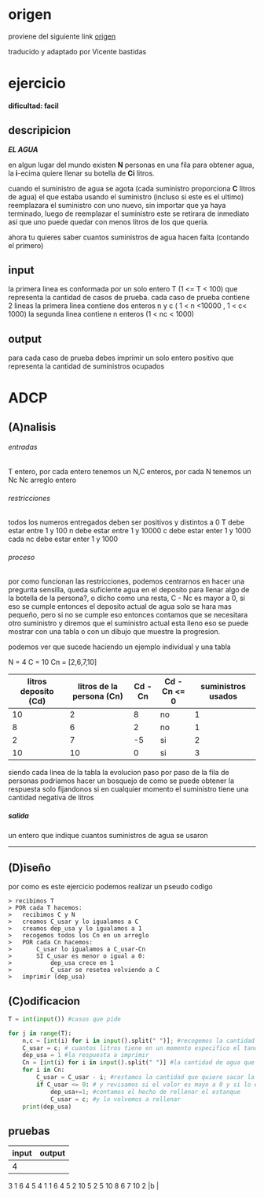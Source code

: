 # origen 
proviene del siguiente link
[origen](https://codeforces.com/gym/104791/problem/A)

traducido y adaptado por Vicente bastidas
# ejercicio

#### dificultad: facil 

## descripicion 
***EL AGUA*** 

en algun lugar del mundo existen **N** personas en una fila para obtener agua, la **i**-ecima quiere llenar su botella de **Ci** litros.

cuando el suministro de agua se agota (cada suministro proporciona **C** litros de agua)
el que estaba usando el suministro (incluso si este es el ultimo) reemplazara el suministro con uno nuevo, sin importar que ya haya terminado, luego de reemplazar el suministro este se retirara de inmediato asi que uno puede quedar con menos litros de los que queria.

ahora tu quieres saber cuantos suministros de agua hacen falta (contando el primero)

## input 
la primera linea es conformada por un solo entero T (1 <= T < 100) que representa la cantidad de casos de prueba.
cada caso de prueba contiene 2 lineas 
la primera linea contiene dos enteros n y c ( 1 < n <10000 , 1 < c< 1000)
la segunda linea contiene n enteros (1 < nc < 1000)



## output 
para cada caso de prueba debes imprimir un solo entero positivo que representa la cantidad de suministros ocupados 

# ADCP

## (A)nalisis

###### entradas
T entero, por cada entero  tenemos un 
N,C enteros, por cada N tenemos un Nc
Nc arreglo entero 

###### restricciones 

todos los numeros entregados deben ser positivos y distintos a 0
T debe estar entre 1 y 100
n debe estar entre 1 y 10000
c debe estar enter 1 y 1000
cada nc debe estar enter 1 y 1000

###### proceso

por como funcionan las restricciones, podemos centrarnos en hacer una pregunta sensilla, queda suficiente agua en el deposito para llenar algo de la botella de la persona?, o dicho como una resta, C - Nc es mayor a 0, si eso se cumple entonces el deposito actual de agua solo se hara mas pequeño, pero si no se cumple eso entonces contamos que se necesitara otro suministro y diremos que el suministro actual esta lleno eso se puede mostrar con una tabla o con un dibujo que muestre la progresion. 

podemos ver que sucede haciendo un ejemplo individual y una tabla 

N = 4 C = 10  Cn = [2,6,7,10]

|   litros deposito (Cd)    |   litros de la persona (Cn)   |   Cd - Cn     |   Cd - Cn <= 0    |   suministros usados  |
|   ---                     |   ---                         |   ---         |   ---             |   ---                 | 
|   10                      |   2                           |    8          |     no            |       1               |
|   8                       |   6                           |   2           |     no            |       1               |
|   2                       |   7                           |   -5          |       si          |       2               |
|   10                      |   10                          |   0           |       si          |       3               |  

siendo cada linea de la tabla la evolucion paso por paso de la fila de personas podriamos hacer un bosquejo de como se puede obtener la respuesta solo fijandonos si en cualquier momento el suministro tiene una cantidad negativa de litros 

##### salida 
un entero que indique cuantos suministros de agua se usaron 

---

## (D)iseño

por como es este ejercicio podemos realizar un pseudo codigo
```
> recibimos T
> POR cada T hacemos:
>   recibimos C y N 
>   creamos C_usar y lo igualamos a C
>   creamos dep_usa y lo igualamos a 1
>   recogemos todos los Cn en un arreglo
>   POR cada Cn hacemos:
>       C_usar lo igualamos a C_usar-Cn
>       SI C_usar es menor o igual a 0:
>           dep_usa crece en 1 
>           C_usar se resetea volviendo a C
>   imprimir (dep_usa)
```



## (C)odificacion


```py
T = int(input()) #casos que pide 

for j in range(T):
    n,c = [int(i) for i in input().split(" ")]; #recogemos la cantidad de personas y la cantidad de litros que soportara el tanque
    C_usar = c; # cuantos litros tiene en un momento especifico el tanque 
    dep_usa = 1 #la respuesta a imprimir
    Cn = [int(i) for i in input().split(" ")] #la cantidad de agua que quieren sacar 
    for i in Cn:
        C_usar = C_usar - i; #restamos la cantidad que quiere sacar la persona 
        if C_usar <= 0: # y revisamos si el valor es mayo a 0 y si lo es 
            dep_usa+=1; #contamos el hecho de rellenar el estanque 
            C_usar = c; #y lo volvemos a rellenar
    print(dep_usa)       
```

## pruebas 

|   input   | output|
|   ---     | ------|
|   4
3 1
6 4 5
4 1
1 6 4 5
2 10
5 2
5 10
8 6 7 10 2       |b      |